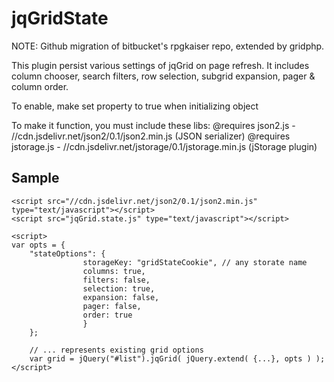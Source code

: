 jqGridState
===========

NOTE: Github migration of bitbucket's rpgkaiser repo, extended by gridphp.

This plugin persist various settings of jqGrid on page refresh. 
It includes column chooser, search filters, row selection, subgrid expansion, pager & column order.

To enable, make set property to true when initializing object

To make it function, you must include these libs:
@requires json2.js - //cdn.jsdelivr.net/json2/0.1/json2.min.js (JSON serializer)
@requires jstorage.js - //cdn.jsdelivr.net/jstorage/0.1/jstorage.min.js (jStorage plugin)

Sample
------

  <script src="//cdn.jsdelivr.net/jstorage/0.1/jstorage.min.js" type="text/javascript"></script>	
	<script src="//cdn.jsdelivr.net/json2/0.1/json2.min.js" type="text/javascript"></script>	
	<script src="jqGrid.state.js" type="text/javascript"></script>	
	
	<script>
	var opts = {
		"stateOptions": {         
					storageKey: "gridStateCookie", // any storate name
					columns: true,
					filters: false,
					selection: true,
					expansion: false,					
					pager: false,
					order: true
					}
		};
		
		// ... represents existing grid options
		var grid = jQuery("#list").jqGrid( jQuery.extend( {...}, opts ) );
	</script>	
